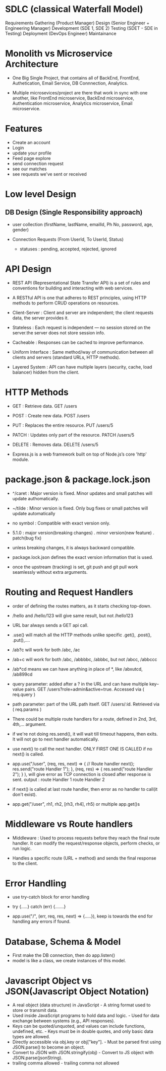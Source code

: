 # SDLC (classical Waterfall Model)

Requirements Gathering (Product Manager)
    Design (Senior Engineer + Engineering Manager)
        Development (SDE 1, SDE 2)
            Testing (SDET - SDE in Testing)
                Deployment (DevOps Engineer)
                    Maintainance

# Monolith vs Microservice Architecture
- One Big Single Project, that contains all of BackEnd, FrontEnd, Authetication, Email Service, DB Connnection, Analytics.

- Multiple microsevices/project are there that work in sync with one another, like FrontEnd microservice, BackEnd microservice, Authentication microservice, Analytics microservice, Email microservice.

# Features
- Create an account
- Login
- update your profile
- Feed page explore
- send connection request
- see our matches
- see requests we've sent or received

# Low level Design

## DB Design (Single Responsibility approach)
- user collection (firstName, lastName, emailId, Ph No, password, age, gender)

- Connection Requests (From UserId, To UserId, Status)
  - statuses : pending, accepted, rejected, ignored

# API Design
- REST API (Representational State Transfer API) is a set of rules and conventions for building and interacting with web services.
- A RESTful API is one that adheres to REST principles, using HTTP methods to perform CRUD operations on resources.

- Client-Server : Client and server are independent; the client requests data, the server provides it.
- Stateless : Each request is independent — no session stored on the server.the server does not store session info.
- Cacheable : Responses can be cached to improve performance.
- Uniform Interface : Same method/way of communication between all clients and servers (standard URLs, HTTP methods).
- Layered System : API can have multiple layers (security, cache, load balancer) hidden from the client.

# HTTP Methods 
- GET : Retrieve data.  GET /users
- POST : Create new data.  POST /users 
- PUT : Replaces the entire resource.  PUT /users/5
- PATCH	: Updates only part of the resource.  PATCH /users/5
- DELETE : Removes data.  DELETE /users/5

- Express.js is a web framework built on top of Node.js’s core 'http' module.

# package.json & package.lock.json
- ^/caret : Major version is fixed. Minor updates and small patches will update authomatically.
- ~/tilde : Minor version is fixed. Only bug fixes or small patches will update automatically
- no symbol : Compatible with exact version only.

- 5.1.0 : major version(breaking changes) . minor version(new feature) . patch(bug fix)
- unless breaking changes, it is always backward compatible.

- package.lock.json defines the exact version information that is used.

- once the upstream (tracking) is set, git push and git pull work seamlessly without extra arguments.

# Routing and Request Handlers

- order of defining the routes matters, as it starts checking top-down.
- /hello and /hello/123 will give same result, but not /hello123
- URL bar always sends a GET api call.
- .use() will match all the HTTP methods unlike specific .get(), .post(), .put(),....

- /ab?c will work for both /abc, /ac
- /ab+c will work for both /abc, /abbbbc, /abbbc, but not /abcc, /abbccc
- /ab*cd means we can have anything in place of *, like /abxutcd, /ab899cd

- query parameter: added after a ? in the URL and can have multiple key–value pairs. GET /users?role=admin&active=true. Accessed via ( req.query )

- path parameter: part of the URL path itself. GET /users/:id. Retrieved via ( req.params )

- There could be multiple route handlers for a route, defined in 2nd, 3rd, 4th,... argument. 
- if we're not doing res.send(), it will wait till timeout happens, then exits. It will not go to next handler automatically. 
- use next() to call the next handler. ONLY FIRST ONE IS CALLED if no next() is called.

- app.use("/user", (req, res, next) => {
    // Route handler
    next();
    res.send("route Handler 1");
}, 
(req, res) => {
    res.send("route Handler 2");
}
),
will give error as TCP connection is closed after response is sent. output : route Handler 1   route Handler 2

 - if next() is called at last route handler, then error as no handler to call(it don't exist).

 - app.get("/user", rh1, rh2, [rh3, rh4], rh5) or multiple app.get()s

# Middleware vs Route handlers
- Middleware : Used to process requests before they reach the final route handler. It can modify the request/response objects, perform checks, or run logic.

- Handles a specific route (URL + method) and sends the final response to the client.

# Error Handling

- use try-catch block for error handling
- try {.....} catch (err) {.......}

- app.use("/", (err, req, res, next) => {.....}), keep is towards the end for handling any errors if found.

# Database, Schema & Model
- First make the DB connection, then do app.listen()
- model is like a class, we create instances of this model.

# Javascript Object vs JSON(Javascript Object Notation)

- A real object (data structure) in JavaScript                   - A string format used to store or transmit data.
- Used inside JavaScript programs to hold data and logic.          - Used for data exchange between systems (e.g., API responses).
- Keys can be quoted/unquoted, and values can include functions, undefined, etc.     - Keys must be in double quotes, and only basic data types are allowed.
- Directly accessible via obj.key or obj["key"].                     - Must be parsed first using JSON.parse() to become an object.
- Convert to JSON with JSON.stringify(obj)                           - Convert to JS object with JSON.parse(jsonString).
- trailing comma allowed                                                  - trailing comma not allowed


